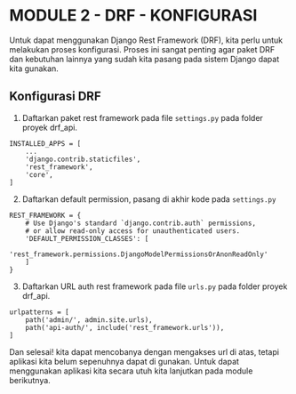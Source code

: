 # MODULE 2 - DRF - KONFIGURASI
Untuk dapat menggunakan Django Rest Framework (DRF), kita perlu untuk melakukan proses konfigurasi. Proses ini sangat penting agar paket DRF dan kebutuhan lainnya yang sudah kita pasang pada sistem Django dapat kita gunakan.
## Konfigurasi DRF
1. Daftarkan paket rest framework pada file ```settings.py``` pada folder proyek drf_api.
```
INSTALLED_APPS = [
    ...
    'django.contrib.staticfiles',
    'rest_framework',
    'core',
]
```
2.  Daftarkan default permission, pasang di akhir kode pada ```settings.py```
```
REST_FRAMEWORK = {
    # Use Django's standard `django.contrib.auth` permissions,
    # or allow read-only access for unauthenticated users.
    'DEFAULT_PERMISSION_CLASSES': [
        'rest_framework.permissions.DjangoModelPermissionsOrAnonReadOnly'
    ]
}
```
3. Daftarkan URL auth rest framework pada file ```urls.py``` pada folder proyek drf_api.
```
urlpatterns = [
    path('admin/', admin.site.urls),
    path('api-auth/', include('rest_framework.urls')),
]
```
Dan selesai! kita dapat mencobanya dengan mengakses url di atas, tetapi aplikasi kita belum sepenuhnya dapat di gunakan. Untuk dapat menggunakan aplikasi kita secara utuh kita lanjutkan pada module berikutnya.